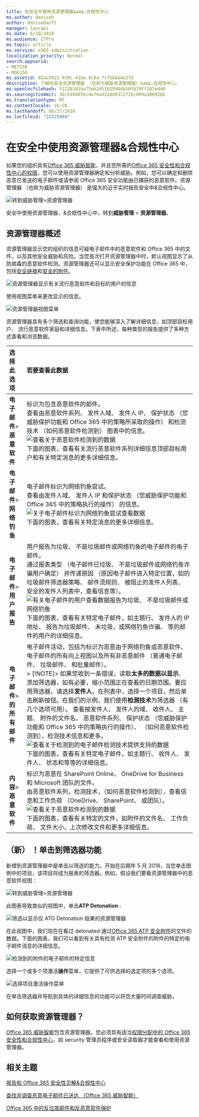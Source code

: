 ```yaml
---
title: 在安全中使用资源管理器&amp;合规性中心
ms.author: deniseb
author: denisebmsft
manager: laurawi
ms.date: 6/20/2018
ms.audience: ITPro
ms.topic: article
ms.service: o365-administration
localization_priority: Normal
search.appverid:
- MET150
- MOE150
ms.assetid: 82ac9922-939c-41be-9c8a-7c75b0a4e27d
description: 了解在安全资源管理器 （也称为威胁资源管理器）&amp;合规性中心。
ms.openlocfilehash: 51228101ba75eb2d51b2594db50f679ff107ed46
ms.sourcegitcommit: 36c5466056cdef6ad2a8d9372f2bc009a30892bb
ms.translationtype: MT
ms.contentlocale: zh-CN
ms.lasthandoff: 08/27/2018
ms.locfileid: "22525984"
---
```

# <a name="use-explorer-in-the-security-amp-compliance-center"></a>在安全中使用资源管理器&amp;合规性中心

如果您的组织具有[Office 365 威胁智能](office-365-ti.md)，并且您所需的[Office 365 安全性和合规性中心的权限](permissions-in-the-security-and-compliance-center.md)，您可以使用资源管理器确定和分析威胁。例如，您可以确定和删除恶意已发送的电子邮件或请参阅 Office 365 安全功能由已捕获的恶意软件。资源管理器 （也称为威胁资源管理器） 是强大的近乎实时报告安全中&amp;合规性中心。
  
![转到威胁管理\>资源管理器](media/cab32fa2-66f1-4ad5-bc1d-2bac4dbeb48c.png)
  
安全中使用资源管理器，&amp;合规性中心中，转到**威胁管理** \> **资源管理器**。
      
## <a name="explorer-overview"></a>资源管理器概述

资源管理器显示您的组织的信息可疑电子邮件中的恶意软件和 Office 365 中的文件，以及其他安全威胁和风险。当您首次打开资源管理器中时，默认视图显示了从防病毒的恶意软件检测。资源管理器还可以显示安全保护功能在 Office 365 中，包括[安全链接](atp-safe-links.md)和[安全的附件](atp-safe-attachments.md)。
  
![资源管理器显示有关流行恶意软件和目标的用户的信息](media/8e8c1582-d6f4-4521-8591-686a1cb01f7e.png)
  
使用视图菜单来更改显示的信息。
  
![资源管理器视图菜单](media/2bb34f58-555f-4967-ba55-740334ef1f8e.png)
  
资源管理器具有多个筛选和查询功能，使您能够深入了解详细信息，如顶部目标用户、 流行恶意软件家庭和详细信息。下表中所述，每种类型的报告提供了多种方式查看和浏览数据。
  
|**选择此选项**|**若要查看此数据**|
|:-----|:-----|
|**电子邮件**\> **恶意软件** <br/> |标识为包含恶意软件的邮件。  <br/> 查看由恶意软件系列、 发件人域、 发件人 IP、 保护状态 （您威胁保护功能和 Office 365 中的策略所采取的操作） 和检测技术 （如何恶意软件检测到） 图表中的信息。  <br/> ![查看关于恶意软件检测到的数据](media/d11dc568-b091-4159-b261-df13d76b520b.png)           <br/> 下面的图表，查看有关流行恶意软件系列详细信息顶部目标用户和有关特定消息的更多详细信息。  <br/> |
|**电子邮件**\> **网络钓鱼** <br/> |电子邮件标识为网络钓鱼尝试。  <br/> 查看由发件人域、 发件人 IP 和保护状态 （您威胁保护功能和 Office 365 中的策略执行的操作） 的信息。  <br/> ![关于电子邮件标识为网络钓鱼尝试查看数据](media/2e3f97fa-2b99-47f9-afd6-216d10633c50.png)           <br/> 下面的图表，查看有关特定消息的更多详细信息。  <br/> |
|**电子邮件**\> **用户报告** <br/> |用户报告为垃圾、 不是垃圾邮件或网络钓鱼的电子邮件的电子邮件。  <br/> 通过报表类型 （电子邮件已垃圾、 不是垃圾邮件或网络钓鱼诈骗用户确定） 并传递原因 （原因电子邮件进入特定位置，如的垃圾邮件筛选器策略、 邮件流规则、 被阻止的发件人列表、 安全的发件人列表中，查看信息等）。  <br/> ![有关电子邮件的用户查看数据报告为垃圾、 不是垃圾邮件或网络钓鱼](media/255acd04-0d07-4b29-82af-5060a60c20ab.png)           <br/> 下面的图表，查看有关特定电子邮件，如主题行、 发件人的 IP 地址、 报告为垃圾邮件、 未垃圾，或网络钓鱼诈骗、 等的邮件的用户的详细信息。  <br/> |
|**电子邮件**\> **的所有邮件** <br/> |电子邮件活动，包括为标识为恶意由于网络钓鱼或恶意软件、 电子邮件的所有向上视图以及所有非恶意邮件 （普通电子邮件、 垃圾邮件、 和批量邮件）。  <br/> > [!NOTE]> 如果您收到一条错误，读取**太多的数据以显示**、 添加筛选器，如有必要，缩小范围正在查看的日期范围。要应用筛选器，请选择**发件人**，在列表中，选择一个项目，然后单击刷新按钮。在我们的示例，我们使用**检测技术**为筛选器 （有几个选项可用）。          查看按发件人、 发件人的域、 收件人、 主题、 附件的文件名、 恶意软件系列、 保护状态 （您威胁保护功能和 Office 365 中的策略执行的操作）、 （如何恶意软件检测到），检测技术信息和更多。<br/> ![查看关于检测到的电子邮件检测技术提供支持的数据](media/0c032eb3-6021-4174-9f06-ff8f30c245ca.png)           <br/> 下面的图表，查看有关特定电子邮件，如主题行、 收件人、 发件人、 状态和等等的详细信息。  <br/> |
|**内容**\> **恶意软件** <br/> |标识为恶意在 SharePoint Online、 OneDrive for Business 和 Microsoft 团队的文件。  <br/> 由恶意软件系列，检测技术，（如何恶意软件检测到），查看信息和工作负荷 （OneDrive、 SharePoint、 或团队）。  <br/> ![查看关于恶意软件检测到的数据](media/d11dc568-b091-4159-b261-df13d76b520b.png)           <br/> 下面的图表，查看有关特定的文件，如附件的文件名、 工作负荷、 文件大小，上次修改文件和更多详细信息。  <br/> |
  
## <a name="new-click-to-filter-capabilities"></a>（新） ！单击到筛选器功能

新增到资源管理器中是单击以筛选的能力。开始在后期年 5 月 2018，当您单击图例中的项目，该项目将成为报表的筛选器。例如，假设我们要看资源管理器中的恶意软件视图：
  
![转到威胁管理\>资源管理器](media/cab32fa2-66f1-4ad5-bc1d-2bac4dbeb48c.png)
  
此图表导致类似的视图中，单击**ATP Detonation** : 
  
![筛选以显示仅 ATO Detonation 结果的资源管理器](media/7241d7dd-27bc-467d-9db8-6e806c49df14.png)
  
在此视图中，我们现在在看过 detonated 通过[Office 365 ATP 安全附件](atp-safe-attachments.md)的文件的数据。下面的图表，我们可以看到有关具有检测 ATP 安全附件的附件的特定的电子邮件消息的详细信息。
  
![检测到的附件的电子邮件的特定信息](media/c91fb05c-d1d4-4085-acc6-f7008a415c2a.png)
  
选择一个或多个项激活**操作**菜单，它提供了可供选择的选定项的多个选项。 
  
![选择项目激活操作菜单](media/95f127a4-1b2a-4a76-88b9-096e3ba27d1b.png)
  
在单击筛选器并导航到具体的详细信息的功能可以将您大量时间调查威胁。
  
## <a name="how-do-i-get-explorer"></a>如何获取资源管理器？

[Office 365 威胁智能](office-365-ti.md)包含资源管理器。您必须具有适当[权限分配中的 Office 365 安全性和合规性中心](permissions-in-the-security-and-compliance-center.md)，如 security 管理员程序或安全读取器才能查看和使用资源管理器。
  
## <a name="related-topics"></a>相关主题

[报告和 Office 365 安全性见解&amp;合规性中心](reports-and-insights-in-security-and-compliance.md)
  
[查找并调查恶意电子邮件已送达 （Office 365 威胁智能）](investigate-malicious-email-that-was-delivered.md)
  
[Office 365 中的反垃圾邮件和反恶意软件保护](anti-spam-and-anti-malware-protection.md)
  

